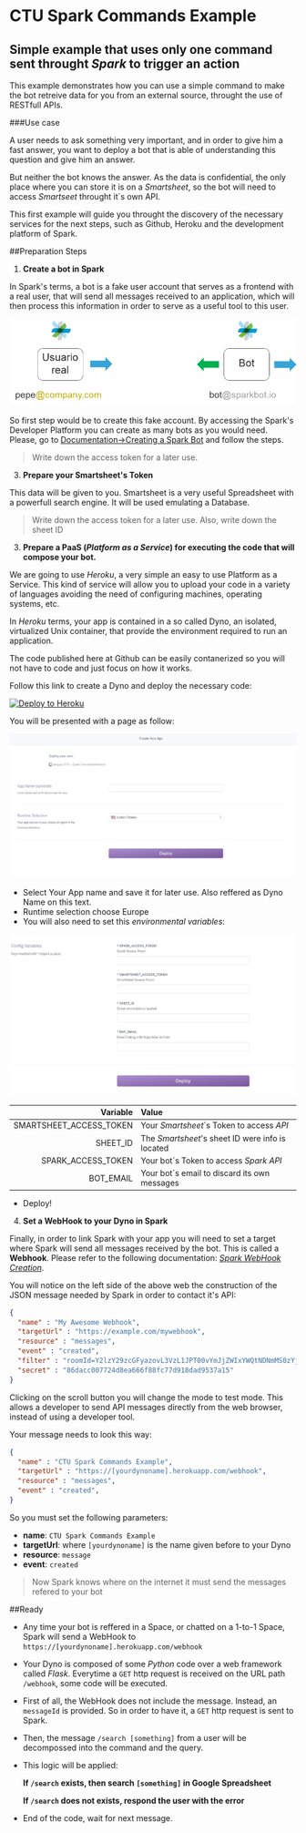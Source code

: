 # CTU Spark Commands Example

## Simple example that uses only one command sent throught *Spark* to trigger an action

This example demonstrates how you can use a simple command to make the bot retreive data for you from an external source, throught the use of RESTfull APIs.

###Use case

A user needs to ask something very important, and in order to give him a fast answer, you want to deploy a bot that is able of understanding this question and give him an answer.

But neither the bot knows the answer. As the data is confidential, the only place where you can store it is on a *Smartsheet*, so the bot will need to access
*Smartseet* throught it´s own API.

This first example will guide you throught the discovery of the necessary services for the next steps, such as Github, Heroku and the development platform of Spark.

##Preparation Steps

1. **Create a bot in Spark**

In Spark's terms, a bot is a fake user account that serves as a frontend with a real user, that will send all messages received to an application, which will then process this information in order to serve as a useful tool to this user.

![Flow](docs/images/Flow.png)

So first step would be to create this fake account. By accessing the Spark's Developer Platform you can create as many bots as you would need. Please, go to [Documentation->Creating a Spark Bot](https://developer.ciscospark.com/bots.html#creating-a-spark-bot-account "Create Bot and Generate Access Token") and follow the steps.

 > Write down the access token for a later use.

 3. **Prepare your Smartsheet's Token**

 This data will be given to you. Smartsheet is a very useful Spreadsheet with a
 powerfull search engine. It will be used emulating a Database.

 > Write down the access token for a later use.
 > Also, write down the sheet ID
 >
3. **Prepare a PaaS (*Platform as a Service*) for executing the code that will compose your bot.**

We are going to use *Heroku*, a very simple an easy to use Platform as a Service. This kind of service will allow you to upload your code in a variety of languages avoiding the need of configuring machines, operating systems, etc.

In *Heroku* terms, your app is contained in a so called Dyno, an isolated, virtualized Unix container, that provide the environment required to run an application.

The code published here at Github can be easily contanerized so you will not have to code and just focus on how it works.

Follow this link to create a Dyno and deploy the necessary code:

[![Deploy to Heroku](https://www.herokucdn.com/deploy/button.svg)](https://heroku.com/deploy)

You will be presented with a page as follow:

![New Heroku App](docs/images/newapp.JPG)

+ Select Your App name and save it for later use. Also reffered as Dyno Name on this text.
+ Runtime selection choose Europe
+ You will also need to set this *environmental variables*:

![Variables](docs/images/newappvar.JPG)

|                Variable | Value                                                            |
|------------------------:|:-----------------------------------------------------------------|
| SMARTSHEET_ACCESS_TOKEN | Your *Smartsheet*´s Token to access *API*                        |
|                SHEET_ID | The *Smartsheet*'s sheet ID were info is located                 |
|      SPARK_ACCESS_TOKEN | Your bot´s Token to access *Spark* *API*                         |
|               BOT_EMAIL | Your bot´s email to discard its own messages                     |

+ Deploy!


4. **Set a WebHook to your Dyno in Spark**

Finally, in order to link Spark with your app you will need to set a target where Spark will send all messages received by the bot. This is called a **Webhook**. Please refer to the following documentation:
 [*Spark WebHook Creation*](https://developer.ciscospark.com/endpoint-webhooks-post.html "Create an Spark Webhook").

You will notice on the left side of the above web the construction of the JSON message needed by Spark in order to contact it's API:

```JSON
{
  "name" : "My Awesome Webhook",
  "targetUrl" : "https://example.com/mywebhook",
  "resource" : "messages",
  "event" : "created",
  "filter" : "roomId=Y2lzY29zcGFyazovL3VzL1JPT00vYmJjZWIxYWQtNDNmMS0zYjU4LTkxNDctZjE0YmIwYzRkMTU0",
  "secret" : "86dacc007724d8ea666f88fc77d918dad9537a15"
}
```
Clicking on the scroll button you will change the mode to test mode. This allows a developer to send API messages directly from the web browser, instead of using a developer tool.

Your message needs to look this way:
```JSON
{
  "name" : "CTU Spark Commands Example",
  "targetUrl" : "https://[yourdynoname].herokuapp.com/webhook",
  "resource" : "messages",
  "event" : "created",
}
```
So you must set the following parameters:
+ **name**: `CTU Spark Commands Example`
+ **targetUrl**: where `[yourdynoname]` is the name given before to your Dyno
+ **resource**: `message`
+ **event**: `created`

> Now Spark knows where on the internet it must send the messages refered to your bot

##Ready

+ Any time your bot is reffered in a Space, or chatted on a 1-to-1 Space, Spark will send a WebHook to `https://[yourdynoname].herokuapp.com/webhook`
+ Your Dyno is composed of some *Python* code over a web framework called *Flask*. Everytime a `GET` http request is received on the URL path `/webhook`, some code will be executed.
+ First of all, the WebHook does not include the message. Instead, an `messageId` is provided. So in order to have it, a `GET` http request is sent to Spark.
+ Then, the message `/search [something]` from a user will be decompossed into the command and the query.
+ This logic will be applied:

    **If `/search` exists, then search `[something]` in Google Spreadsheet**

    **If `/search` does not exists, respond the user with the error**

+ End of the code, wait for next message.
